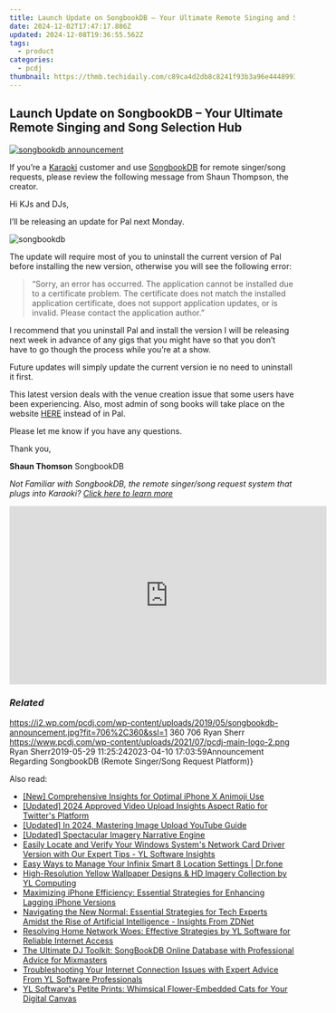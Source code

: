 ```yaml
---
title: Launch Update on SongbookDB – Your Ultimate Remote Singing and Song Selection Hub
date: 2024-12-02T17:47:17.886Z
updated: 2024-12-08T19:36:55.562Z
tags:
  - product
categories:
  - pcdj
thumbnail: https://thmb.techidaily.com/c89ca4d2db8c8241f93b3a96e44489938109c01f6c557fc5515bb23aae45515d.JPG
---
```


## Launch Update on SongbookDB – Your Ultimate Remote Singing and Song Selection Hub

[![songbookdb announcement](https://i2.wp.com/pcdj.com/wp-content/uploads/2019/05/songbookdb-announcement.jpg?resize=706%2C321&ssl=1)](https://i2.wp.com/pcdj.com/wp-content/uploads/2019/05/songbookdb-announcement.jpg?fit=706%2C360&ssl=1 "songbookdb announcement")

If you’re a [Karaoki](https://tools.techidaily.com/pcdj/products/) customer and use [SongbookDB](https://tools.techidaily.com/pcdj/products/) for remote singer/song requests, please review the following message from Shaun Thompson, the creator.

Hi KJs and DJs,

I’ll be releasing an update for Pal next Monday.

![](https://i0.wp.com/pcdj.com/wp-content/uploads/2014/10/songbookdb.jpg?fit=251%2C300&ssl=1 "songbookdb")

The update will require most of you to uninstall the current version of Pal before installing the new version, otherwise you will see the following error:

> “Sorry, an error has occurred. The application cannot be installed due to a certificate problem. The certificate does not match the installed application certificate, does not support application updates, or is invalid. Please contact the application author.”

I recommend that you uninstall Pal and install the version I will be releasing next week in advance of any gigs that you might have so that you don’t have to go though the process while you’re at a show.

Future updates will simply update the current version ie no need to uninstall it first.

This latest version deals with the venue creation issue that some users have been experiencing. Also, most admin of song books will take place on the website [HERE](https://www.songbookdb.com/dashboard) instead of in Pal.

Please let me know if you have any questions.

Thank you,

**Shaun Thomson** 
SongbookDB

_Not Familiar with SongbookDB, the remote singer/song request system that plugs into Karaoki? [Click here to learn more](https://tools.techidaily.com/pcdj/products/)_

<!-- affiliate ads begin -->
<iframe width="560" height="315" src="https://www.youtube.com/embed/slm2NjVPNtk?si=9ow6g1ucmf0TnT4T" title="YouTube video player" frameborder="0" allow="accelerometer; autoplay; clipboard-write; encrypted-media; gyroscope; picture-in-picture; web-share" referrerpolicy="strict-origin-when-cross-origin" allowfullscreen></iframe>
<!-- affiliate ads end -->

### _Related_

https://i2.wp.com/pcdj.com/wp-content/uploads/2019/05/songbookdb-announcement.jpg?fit=706%2C360&ssl=1 360 706 Ryan Sherr https://www.pcdj.com/wp-content/uploads/2021/07/pcdj-main-logo-2.png Ryan Sherr2019-05-29 11:25:242023-04-10 17:03:59Announcement Regarding SongbookDB (Remote Singer/Song Request Platform)}

<ins class="adsbygoogle"
     style="display:block"
     data-ad-format="autorelaxed"
     data-ad-client="ca-pub-7571918770474297"
     data-ad-slot="1223367746"></ins>

<ins class="adsbygoogle"
     style="display:block"
     data-ad-client="ca-pub-7571918770474297"
     data-ad-slot="8358498916"
     data-ad-format="auto"
     data-full-width-responsive="true"></ins>

<span class="atpl-alsoreadstyle">Also read:</span>
<div><ul>
<li><a href="https://extra-lessons.techidaily.com/new-comprehensive-insights-for-optimal-iphone-x-animoji-use/"><u>[New] Comprehensive Insights for Optimal iPhone X Animoji Use</u></a></li>
<li><a href="https://twitter-videos.techidaily.com/updated-2024-approved-video-upload-insights-aspect-ratio-for-twitters-platform/"><u>[Updated] 2024 Approved Video Upload Insights Aspect Ratio for Twitter's Platform</u></a></li>
<li><a href="https://fox-cloud.techidaily.com/updated-in-2024-mastering-image-upload-youtube-guide/"><u>[Updated] In 2024, Mastering Image Upload YouTube Guide</u></a></li>
<li><a href="https://extra-support.techidaily.com/updated-spectacular-imagery-narrative-engine/"><u>[Updated] Spectacular Imagery Narrative Engine</u></a></li>
<li><a href="https://win-exclusive.techidaily.com/easily-locate-and-verify-your-windows-systems-network-card-driver-version-with-our-expert-tips-yl-software-insights/"><u>Easily Locate and Verify Your Windows System's Network Card Driver Version with Our Expert Tips - YL Software Insights</u></a></li>
<li><a href="https://android-location.techidaily.com/easy-ways-to-manage-your-infinix-smart-8-location-settings-drfone-by-drfone-virtual/"><u>Easy Ways to Manage Your Infinix Smart 8 Location Settings | Dr.fone</u></a></li>
<li><a href="https://win-exclusive.techidaily.com/high-resolution-yellow-wallpaper-designs-and-hd-imagery-collection-by-yl-computing/"><u>High-Resolution Yellow Wallpaper Designs & HD Imagery Collection by YL Computing</u></a></li>
<li><a href="https://blog-min.techidaily.com/maximizing-iphone-efficiency-essential-strategies-for-enhancing-lagging-iphone-versions/"><u>Maximizing iPhone Efficiency: Essential Strategies for Enhancing Lagging iPhone Versions</u></a></li>
<li><a href="https://app-tips.techidaily.com/navigating-the-new-normal-essential-strategies-for-tech-experts-amidst-the-rise-of-artificial-intelligence-insights-from-zdnet/"><u>Navigating the New Normal: Essential Strategies for Tech Experts Amidst the Rise of Artificial Intelligence - Insights From ZDNet</u></a></li>
<li><a href="https://win-exclusive.techidaily.com/resolving-home-network-woes-effective-strategies-by-yl-software-for-reliable-internet-access/"><u>Resolving Home Network Woes: Effective Strategies by YL Software for Reliable Internet Access</u></a></li>
<li><a href="https://win-exclusive.techidaily.com/the-ultimate-dj-toolkit-songbookdb-online-database-with-professional-advice-for-mixmasters/"><u>The Ultimate DJ Toolkit: SongBookDB Online Database with Professional Advice for Mixmasters</u></a></li>
<li><a href="https://win-exclusive.techidaily.com/troubleshooting-your-internet-connection-issues-with-expert-advice-from-yl-software-professionals/"><u>Troubleshooting Your Internet Connection Issues with Expert Advice From YL Software Professionals</u></a></li>
<li><a href="https://win-exclusive.techidaily.com/yl-softwares-petite-prints-whimsical-flower-embedded-cats-for-your-digital-canvas/"><u>YL Software's Petite Prints: Whimsical Flower-Embedded Cats for Your Digital Canvas</u></a></li>
</ul></div>

